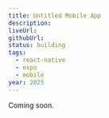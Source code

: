 ```yaml
---
title: Untitled Mobile App
description: 
liveUrl: 
githubUrl: 
status: building
tags:
  - react-native
  - expo
  - mobile
year: 2025
---
```

Coming soon.
